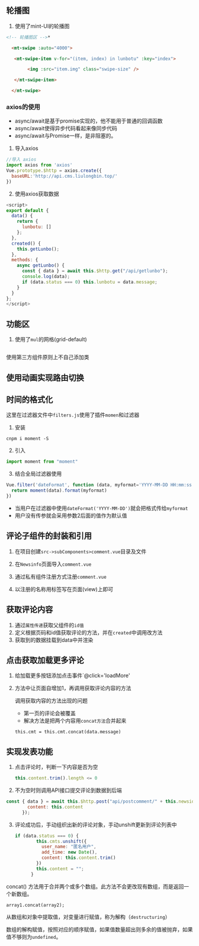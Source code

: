## 轮播图

1. 使用了mint-UI的轮播图

```HTML
<!-- 轮播图区 -->*

  <mt-swipe :auto="4000">

   <mt-swipe-item v-for="(item, index) in lunbotu" :key="index">

        <img :src="item.img" class="swipe-size" />

   </mt-swipe-item>

  </mt-swipe>
```



### axios的使用  

+ async/await是基于promise实现的，他不能用于普通的回调函数
+ async/await使得异步代码看起来像同步代码
+ async/await与Promise一样，是非阻塞的。

1. 导入axios

```javascript
//导入 axios
import axios from 'axios'
Vue.prototype.$http = axios.create({
  baseURL:'http://api.cms.liulongbin.top/'
})
```

2. 使用axios获取数据

```javascript
<script>
export default {
  data() {
    return {
      lunbotu: []
    };
  },
  created() {
    this.getLunbo();
  },
  methods: {
    async getLunbo() {
      const { data } = await this.$http.get("/api/getlunbo");
      console.log(data);
      if (data.status === 0) this.lunbotu = data.message;
    }
  }
};
</script>
```
## 功能区

1. 使用了`mul`的网格(grid-default)

``` html

```

使用第三方组件原则上不自己添加类



## 使用动画实现路由切换



## 时间的格式化

这里在过滤器文件中`filters.js`使用了插件`momen`和过滤器

1. 安装

``` shell
cnpm i moment -S
```

2. 引入

```js
import moment from "moment"
```

3. 结合全局过滤器使用

``` js
Vue.filter('dateFormat', function (data, myformat='YYYY-MM-DD HH:mm:ss') { //没有传参默认格式
  return moment(data).format(myformat)
})
```

+ 当用户在过滤器中使用`dateFormat('YYYY-MM-DD')`就会把格式传给`myformat`
+ 用户没有传参就会采用参数2后面的值作为默认值

##  评论子组件的封装和引用

1. 在项目创建`src->subComponents>comment.vue`目录及文件

2. 在`Newsinfo`页面导入`comment.vue`
3. 通过私有组件注册方式注册`comment.vue`
4. 以注册的名称用标签写在页面(view)上即可

## 获取评论内容

1. 通过`属性传递`获取父组件的`id值`
2. 定义根据页码和id值获取评论的方法，并在`created`中调用改方法
3. 获取到的数据挂载到data中并渲染

## 点击获取加载更多评论

1. 给加载更多按钮添加点击事件`@click='loadMore'

2. 方法中让页面自增加1，再调用获取评论内容的方法

   调用获取内容的方法出现的问题

   + 第一页的评论会被覆盖
   + 解决方法是把两个内容用`concat方法`合并起来

   `this.cmt = this.cmt.concat(data.message)`



## 实现发表功能

1. 点击评论时，判断一下内容是否为空

   ```js
   this.content.trim().length <= 0
   ```

2.  不为空时则调用API接口提交评论到数据到后端

   ``` js
   const { data } = await this.$http.post("api/postcomment/" + this.newsid, {
           content: this.content
         });
   ```

3. 评论成功后，手动组织出新的评论对象，手动unshift更新到评论列表中

   ```js
   if (data.status === 0) {
           this.cmts.unshift({
             user_name: "匿名用户",
             add_time: new Date(),
             content: this.content.trim()
           })
           this.content = "";
         }
   ```

   

 concat() 方法用于合并两个或多个数组。此方法不会更改现有数组，而是返回一个新数组。

`array1.concat(array2);`


从数组和对象中提取值，对变量进行赋值，称为解构（`destructuring`）

数组的解构赋值，按照对应的顺序赋值，如果值数量超出则多余的值被抛弃，如果值不够则为`undefined`。


